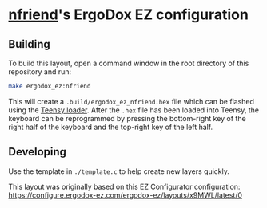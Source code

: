# [nfriend](https://github.com/nfriend)'s ErgoDox EZ configuration

## Building

To build this layout, open a command window in the root directory of this repository and run:

```bash
make ergodox_ez:nfriend
```

This will create a `.build/ergodox_ez_nfriend.hex` file which can be flashed using the [Teensy loader](https://www.pjrc.com/teensy/loader.html). After the `.hex` file has been loaded into Teensy, the keyboard can be reprogrammed by pressing the bottom-right key of the right half of the keyboard and the top-right key of the left half.

## Developing

Use the template in `./template.c` to help create new layers quickly.

This layout was originally based on this EZ Configurator configuration: https://configure.ergodox-ez.com/ergodox-ez/layouts/x9MWL/latest/0
